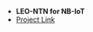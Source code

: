 - **LEO-NTN for NB-IoT**
- [Project Link](https://github.com/users/brian09088/projects/15?pane=issue&itemId=43072511)
